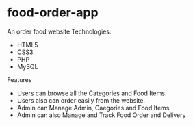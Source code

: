 # food-order-app
An order food website
Technologies: 
- HTML5
- CSS3
- PHP
- MySQL 

Features
- Users can browse all the Categories and Food Items.
- Users also can order easily from the website.
- Admin can Manage Admin, Caegories and Food Items
- Admin can also Manage and Track Food Order and Delivery
